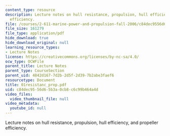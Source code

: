 ```yaml
---
content_type: resource
description: Lecture notes on hull resistance, propulsion, hull efficiency, and propeller
  efficiency.
file: /courses/2-611-marine-power-and-propulsion-fall-2006/c84dec9556d65b3a0cb8c6c99b464a4d_01resistanc_prop.pdf
file_size: 161279
file_type: application/pdf
hide_download: true
hide_download_original: null
learning_resource_types:
- Lecture Notes
license: https://creativecommons.org/licenses/by-nc-sa/4.0/
ocw_type: OCWFile
parent_title: Lecture Notes
parent_type: CourseSection
parent_uid: 4842d167-7d2b-2d5f-2d39-7b2abe3faef6
resourcetype: Document
title: 01resistanc_prop.pdf
uid: c84dec95-56d6-5b3a-0cb8-c6c99b464a4d
video_files:
  video_thumbnail_file: null
video_metadata:
  youtube_id: null
---
```

Lecture notes on hull resistance, propulsion, hull efficiency, and propeller efficiency.